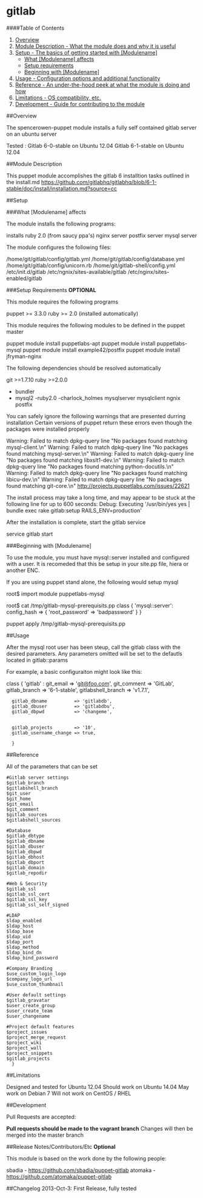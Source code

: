 # gitlab #


####Table of Contents

1. [Overview](#overview)
2. [Module Description - What the module does and why it is useful](#module-description)
3. [Setup - The basics of getting started with [Modulename]](#setup)
    * [What [Modulename] affects](#what-[modulename]-affects)
    * [Setup requirements](#setup-requirements)
    * [Beginning with [Modulename]](#beginning-with-[Modulename])
4. [Usage - Configuration options and additional functionality](#usage)
5. [Reference - An under-the-hood peek at what the module is doing and how](#reference)
5. [Limitations - OS compatibility, etc.](#limitations)
6. [Development - Guide for contributing to the module](#development)

##Overview

The spencerowen-puppet module installs a fully self contained gitlab server on an ubuntu server

Tested :
Gitlab 6-0-stable on Ubuntu 12.04
Gitlab 6-1-stable on Ubuntu 12.04

 

##Module Description

This puppet module accomplishes the gitlab 6 installtion tasks outlined in the install.md 
https://github.com/gitlabhq/gitlabhq/blob/6-1-stable/doc/install/installation.md?source=cc





##Setup

###What [Modulename] affects

The module installs the following programs:

installs ruby 2.0 (from saucy ppa's)
nginx server
postfix server
mysql server

The module configures the following files:

/home/git/gitlab/config/gitlab.yml
/home/git/gitlab/config/database.yml
/home/git/gitlab/config/unicorn.rb
/home/git/gitlab-shell/config.yml
/etc/init.d/gitlab
/etc/ngnix/sites-available/gitlab
/etc/nginx/sites-enabled/gitlab

###Setup Requirements **OPTIONAL**

This module requires the following programs

puppet >= 3.3.0
ruby   >= 2.0 (installed automatically)


This module requires the following modules to be defined in the puppet master

puppet module install puppetlabs-apt
puppet module install puppetlabs-mysql
puppet module install example42/postfix
puppet module install jfryman-nginx


The following dependencies should be resolved automatically

git  		>=1.7.10
ruby 		>=2.0.0
- bundler
- mysql2
-ruby2.0
-charlock_holmes
mysqlserver
mysqlclient
ngnix
postfix


You can safely ignore the following warnings that are presented durring installation
Certain versions of puppet return these errors even though the packages were installed properly

Warning: Failed to match dpkg-query line "No packages found matching mysql-client.\n"
Warning: Failed to match dpkg-query line "No packages found matching mysql-server.\n"
Warning: Failed to match dpkg-query line "No packages found matching libxslt1-dev.\n"
Warning: Failed to match dpkg-query line "No packages found matching python-docutils.\n"
Warning: Failed to match dpkg-query line "No packages found matching libicu-dev.\n"
Warning: Failed to match dpkg-query line "No packages found matching git-core.\n"
http://projects.puppetlabs.com/issues/22621


The install process may take a long time, and may appear to be stuck at the following line for up to 600 seconds: 
Debug: Executing '/usr/bin/yes yes | bundle exec rake gitlab:setup RAILS_ENV=production'

After the installation is complete, start the gitlab service

service gitlab start



	
###Beginning with [Modulename]	

To use the module, you must have mysql::server installed and configured with a user. 
It is recomeded that this be setup in your site.pp file, hiera or another ENC.


If you are using puppet stand alone, the following would setup mysql

root$ import module puppetlabs-mysql

root$ cat /tmp/gitlab-mysql-prerequisits.pp
  class { 'mysql::server':
    config_hash => { 'root_password' => 'badpassword' }
  }
  
puppet apply /tmp/gitlab-mysql-prerequisits.pp

  

	 
##Usage


After the mysql root user has been steup, call the gitlab class with the desired parameters. 
Any parameters omitted will be set to the defautls located in gitlab::params

For example, a basic configuraiton might look like this: 

  class { 'gitlab' : 
	  git_email              => 'git@foo.com',
	  git_comment            => 'GitLab',
	  gitlab_branch          => '6-1-stable',
	  gitlabshell_branch     => 'v1.7.1',
	  
	  gitlab_dbname          => 'gitlabdb',
	  gitlab_dbuser          => 'gitlabdbu',
	  gitlab_dbpwd           => 'changeme',
	  

	  gitlab_projects        => '10',
	  gitlab_username_change => true,
	  
	  }
	  
	  
##Reference

All of the parameters that can be set



  
    #Gitlab server settings
    $gitlab_branch         
    $gitlabshell_branch     
    $git_user               
    $git_home               
    $git_email              
    $git_comment            
    $gitlab_sources         
    $gitlabshell_sources    
    
    #Database
    $gitlab_dbtype          
    $gitlab_dbname          
    $gitlab_dbuser         
    $gitlab_dbpwd           
    $gitlab_dbhost         
    $gitlab_dbport          
    $gitlab_domain         
    $gitlab_repodir        
    
    #Web & Security
    $gitlab_ssl             
    $gitlab_ssl_cert        
    $gitlab_ssl_key         
    $gitlab_ssl_self_signed 
    
    #LDAP
    $ldap_enabled           
    $ldap_host              
    $ldap_base           
    $ldap_uid              
    $ldap_port          
    $ldap_method         
    $ldap_bind_dn           
    $ldap_bind_password     
    
    #Company Branding
    $use_custom_login_logo 
    $company_logo_url       
    $use_custom_thumbnail  
    
    #User default settings
    $gitlab_gravatar        
    $user_create_group      
    $user_create_team       
    $user_changename        
    
    #Project default features
    $project_issues         
    $project_merge_request  
    $project_wiki           
    $project_wall           
    $project_snippets       
    $gitlab_projects        
	  }
	  
	  
##Limitations

Designed and tested for Ubuntu 12.04
Should work on Ubuntu 14.04
May work on Debian 7
Will not work on CentOS / RHEL


##Development

Pull Requests are accepted: 

**Pull requests should be made to the vagrant branch**
Changes will then be merged into the master branch


##Release Notes/Contributors/Etc **Optional**

This module is based on the work done by the following people:

sbadia - https://github.com/sbadia/puppet-gitlab
atomaka - https://github.com/atomaka/puppet-gitlab

##Changelog
2013-Oct-3: First Release, fully tested
